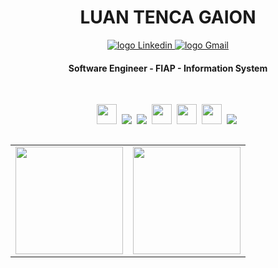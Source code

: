 <div align="center">
 <h1> 
   LUAN TENCA GAION
   </a>
 </h1>
</div>

<p align="center">
   <a href="https://www.linkedin.com/in/luantg/">
    <img alt="logo Linkedin" src="https://img.shields.io/badge/LinkedIn-0077B5?style=for-the-badge&logo=linkedin&logoColor=white">
  </a>
  
<a href="mailto: luantgaion562@gmail.com">
    <img alt="logo Gmail" src="https://img.shields.io/badge/Gmail-D14836?style=for-the-badge&logo=gmail&logoColor=white">
  </a>
</p>

<h4 align="center"> 
  Software Engineer - FIAP - Information System
  
</h4>

<br>

<p align="center">
  <!-- Java Icon --> 
  <img src="https://icons-for-free.com/download-icon-super+tiny+icons+java-1324450741629650713_512.png" height="32"/>&nbsp;
  <!-- CSS Icon -->
  <img src="https://user-images.githubusercontent.com/35739995/122655003-80cf5a80-d125-11eb-9718-c0d416a29986.png">&nbsp;
  <!-- JS Icon -->
  <img src="https://user-images.githubusercontent.com/35739995/122655023-a78d9100-d125-11eb-89b8-f006041d9d4a.png">&nbsp;
  <!-- Python Icon -->
  <img src="https://cdn3.iconfinder.com/data/icons/logos-and-brands-adobe/512/267_Python-512.png" height="32">&nbsp;
  <!-- Arduino Icon -->
  <img src="https://static-00.iconduck.com/assets.00/file-type-arduino-icon-512x512-lyuj2qji.png" height="32"/>&nbsp;
  <!-- PL/SQL Icon -->
  <img src="https://icons-for-free.com/download-icon-vscode+icons+type+sql-1324451491579630520_512.png" height="32"/>&nbsp;
  <!-- Git Icon -->
  <img src="https://user-images.githubusercontent.com/35739995/122655117-7c577180-d126-11eb-9b30-3591b1252bb5.png">&nbsp;
  
 </p>
 
 
<table align="left">
   <td>
       <img height='172' src='https://github-readme-stats.vercel.app/api/top-langs/?username=luantgaion&layout=compact&theme=react'> 
    </td> 
    <td>
       <img height='172' src='https://github-readme-stats.vercel.app/api?username=luantgaion&show_icons=true&theme=react'> 
    </td> 
</table> 

